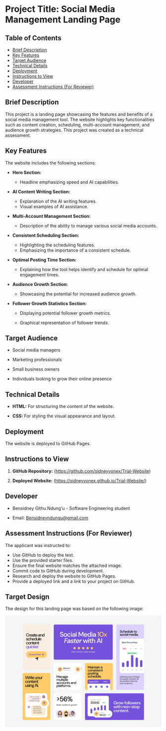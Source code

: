 # Project Title: Social Media Management  Landing Page
## Table of Contents
* [Brief Description](#brief-description)
* [Key Features](#key-features)
* [Target Audience](#target-audience)
* [Technical Details](#technical-details)
* [Deployment](#deployment)
* [Instructions to View](#instructions-to-view)
* [Developer](#developer)
* [Assessment Instructions (For Reviewer)](#assessment-instructions-for-reviewer)
## Brief Description
This project is a landing page showcasing the features and benefits of a social media management tool. The website highlights key functionalities such as content creation, scheduling, multi-account management, and audience growth strategies. 
This project was created as a technical assessment.
## Key Features
The website includes the following sections:
* **Hero Section:**
    * Headline emphasizing speed and AI capabilities.
* **AI Content Writing Section:**
    * Explanation of the AI writing features.
    * Visual examples of AI assistance.
* **Multi-Account Management Section:**
    * Description of the ability to manage various social media accounts.
* **Consistent Scheduling Section:**
    * Highlighting the scheduling features.
    * Emphasizing the importance of a consistent schedule.
* **Optimal Posting Time Section:**
    * Explaining how the tool helps identify and schedule for optimal engagement times.
* **Audience Growth Section:**

    * Showcasing the potential for increased audience growth.
* **Follower Growth Statistics Section:**

    * Displaying potential follower growth metrics.

    * Graphical representation of follower trends.

## Target Audience

* Social media managers

* Marketing professionals

* Small business owners

* Individuals looking to grow their online presence

## Technical Details

* **HTML:** For structuring the content of the website.

* **CSS:** For styling the visual appearance and layout.

## Deployment

The website is deployed to GitHub Pages.

## Instructions to View

1.  **GitHub Repository:** (https://github.com/sidneyvonex/Trial-Website)

2.  **Deployed Website:** (https://sidneyvonex.github.io/Trial-Website/)
## Developer

* Bensidney Githu Ndung'u -  Software Engineering student

* Email: Bensidneyndungu@gmail.com

## Assessment Instructions (For Reviewer)
The applicant was instructed to:
* Use GitHub to deploy the test.
* Use the provided starter files.
* Ensure the final website matches the attached image.
* Commit code to GitHub during development.
* Research and deploy the website to GitHub Pages.
* Provide a deployed link and a link to your project on GitHub.
## Target Design

The design for this landing page was based on the following image:

![Target Design](desktop-design.jpg)
